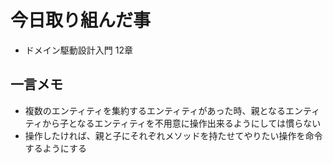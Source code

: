 # 今日取り組んだ事
- ドメイン駆動設計入門 12章

## 一言メモ
- 複数のエンティティを集約するエンティティがあった時、親となるエンティティから子となるエンティティを不用意に操作出来るようにしては慣らない
- 操作したければ、親と子にそれぞれメソッドを持たせてやりたい操作を命令するようにする
